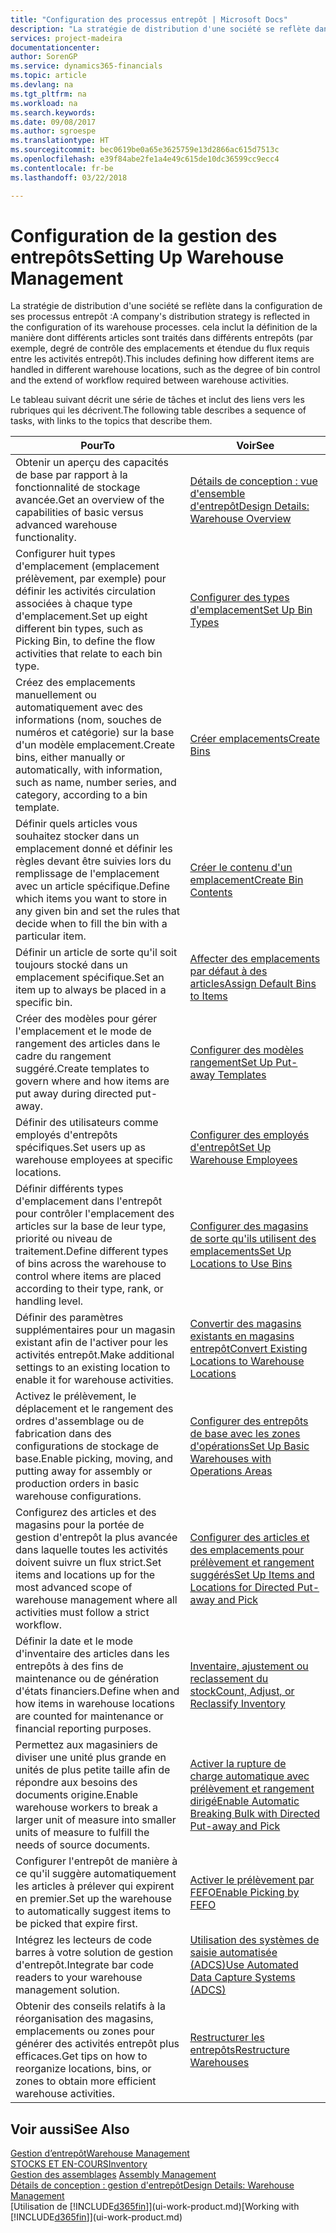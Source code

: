 ```yaml
---
title: "Configuration des processus entrepôt | Microsoft Docs"
description: "La stratégie de distribution d'une société se reflète dans la configuration de ses processus entrepôt : cela inclut la définition de la manière dont différents articles sont traités dans différents entrepôts (par exemple, degré de contrôle des emplacements et étendue du flux requis entre les activités entrepôt)."
services: project-madeira
documentationcenter: 
author: SorenGP
ms.service: dynamics365-financials
ms.topic: article
ms.devlang: na
ms.tgt_pltfrm: na
ms.workload: na
ms.search.keywords: 
ms.date: 09/08/2017
ms.author: sgroespe
ms.translationtype: HT
ms.sourcegitcommit: bec0619be0a65e3625759e13d2866ac615d7513c
ms.openlocfilehash: e39f84abe2fe1a4e49c615de10dc36599cc9ecc4
ms.contentlocale: fr-be
ms.lasthandoff: 03/22/2018

---
```

# <a name="setting-up-warehouse-management"></a><span data-ttu-id="09cb3-104">Configuration de la gestion des entrepôts</span><span class="sxs-lookup"><span data-stu-id="09cb3-104">Setting Up Warehouse Management</span></span>
<span data-ttu-id="09cb3-105">La stratégie de distribution d'une société se reflète dans la configuration de ses processus entrepôt :</span><span class="sxs-lookup"><span data-stu-id="09cb3-105">A company's distribution strategy is reflected in the configuration of its warehouse processes.</span></span> <span data-ttu-id="09cb3-106">cela inclut la définition de la manière dont différents articles sont traités dans différents entrepôts (par exemple, degré de contrôle des emplacements et étendue du flux requis entre les activités entrepôt).</span><span class="sxs-lookup"><span data-stu-id="09cb3-106">This includes defining how different items are handled in different warehouse locations, such as the degree of bin control and the extend of workflow required between warehouse activities.</span></span>  

 <span data-ttu-id="09cb3-107">Le tableau suivant décrit une série de tâches et inclut des liens vers les rubriques qui les décrivent.</span><span class="sxs-lookup"><span data-stu-id="09cb3-107">The following table describes a sequence of tasks, with links to the topics that describe them.</span></span>   

|<span data-ttu-id="09cb3-108">**Pour**</span><span class="sxs-lookup"><span data-stu-id="09cb3-108">**To**</span></span>|<span data-ttu-id="09cb3-109">**Voir**</span><span class="sxs-lookup"><span data-stu-id="09cb3-109">**See**</span></span>|  
|------------|-------------|  
|<span data-ttu-id="09cb3-110">Obtenir un aperçu des capacités de base par rapport à la fonctionnalité de stockage avancée.</span><span class="sxs-lookup"><span data-stu-id="09cb3-110">Get an overview of the capabilities of basic versus advanced warehouse functionality.</span></span>|[<span data-ttu-id="09cb3-111">Détails de conception : vue d'ensemble d'entrepôt</span><span class="sxs-lookup"><span data-stu-id="09cb3-111">Design Details: Warehouse Overview</span></span>](design-details-warehouse-overview.md)|  
|<span data-ttu-id="09cb3-112">Configurer huit types d'emplacement (emplacement prélèvement, par exemple) pour définir les activités circulation associées à chaque type d'emplacement.</span><span class="sxs-lookup"><span data-stu-id="09cb3-112">Set up eight different bin types, such as Picking Bin, to define the flow activities that relate to each bin type.</span></span>|[<span data-ttu-id="09cb3-113">Configurer des types d'emplacement</span><span class="sxs-lookup"><span data-stu-id="09cb3-113">Set Up Bin Types</span></span>](warehouse-how-to-set-up-bin-types.md)|  
|<span data-ttu-id="09cb3-114">Créez des emplacements manuellement ou automatiquement avec des informations (nom, souches de numéros et catégorie) sur la base d'un modèle emplacement.</span><span class="sxs-lookup"><span data-stu-id="09cb3-114">Create bins, either manually or automatically, with information, such as name, number series, and category, according to a bin template.</span></span>|[<span data-ttu-id="09cb3-115">Créer emplacements</span><span class="sxs-lookup"><span data-stu-id="09cb3-115">Create Bins</span></span>](warehouse-how-to-create-individual-bins.md)|  
|<span data-ttu-id="09cb3-116">Définir quels articles vous souhaitez stocker dans un emplacement donné et définir les règles devant être suivies lors du remplissage de l'emplacement avec un article spécifique.</span><span class="sxs-lookup"><span data-stu-id="09cb3-116">Define which items you want to store in any given bin and set the rules that decide when to fill the bin with a particular item.</span></span>|[<span data-ttu-id="09cb3-117">Créer le contenu d'un emplacement</span><span class="sxs-lookup"><span data-stu-id="09cb3-117">Create Bin Contents</span></span>](warehouse-how-to-set-up-bin-contents.md)|  
|<span data-ttu-id="09cb3-118">Définir un article de sorte qu'il soit toujours stocké dans un emplacement spécifique.</span><span class="sxs-lookup"><span data-stu-id="09cb3-118">Set an item up to always be placed in a specific bin.</span></span>|[<span data-ttu-id="09cb3-119">Affecter des emplacements par défaut à des articles</span><span class="sxs-lookup"><span data-stu-id="09cb3-119">Assign Default Bins to Items</span></span>](warehouse-how-to-assign-default-bins-to-items.md)|
|<span data-ttu-id="09cb3-120">Créer des modèles pour gérer l'emplacement et le mode de rangement des articles dans le cadre du rangement suggéré.</span><span class="sxs-lookup"><span data-stu-id="09cb3-120">Create templates to govern where and how items are put away during directed put-away.</span></span>|[<span data-ttu-id="09cb3-121">Configurer des modèles rangement</span><span class="sxs-lookup"><span data-stu-id="09cb3-121">Set Up Put-away Templates</span></span>](warehouse-how-to-set-up-put-away-templates.md)|
|<span data-ttu-id="09cb3-122">Définir des utilisateurs comme employés d'entrepôts spécifiques.</span><span class="sxs-lookup"><span data-stu-id="09cb3-122">Set users up as warehouse employees at specific locations.</span></span>|[<span data-ttu-id="09cb3-123">Configurer des employés d'entrepôt</span><span class="sxs-lookup"><span data-stu-id="09cb3-123">Set Up Warehouse Employees</span></span>](warehouse-how-to-set-up-warehouse-employees.md)|
|<span data-ttu-id="09cb3-124">Définir différents types d'emplacement dans l'entrepôt pour contrôler l'emplacement des articles sur la base de leur type, priorité ou niveau de traitement.</span><span class="sxs-lookup"><span data-stu-id="09cb3-124">Define different types of bins across the warehouse to control where items are placed according to their type, rank, or handling level.</span></span>|[<span data-ttu-id="09cb3-125">Configurer des magasins de sorte qu'ils utilisent des emplacements</span><span class="sxs-lookup"><span data-stu-id="09cb3-125">Set Up Locations to Use Bins</span></span>](warehouse-how-to-set-up-locations-to-use-bins.md)|
|<span data-ttu-id="09cb3-126">Définir des paramètres supplémentaires pour un magasin existant afin de l'activer pour les activités entrepôt.</span><span class="sxs-lookup"><span data-stu-id="09cb3-126">Make additional settings to an existing location to enable it for warehouse activities.</span></span>|[<span data-ttu-id="09cb3-127">Convertir des magasins existants en magasins entrepôt</span><span class="sxs-lookup"><span data-stu-id="09cb3-127">Convert Existing Locations to Warehouse Locations</span></span>](warehouse-how-to-convert-existing-locations-to-warehouse-locations.md)|
|<span data-ttu-id="09cb3-128">Activez le prélèvement, le déplacement et le rangement des ordres d'assemblage ou de fabrication dans des configurations de stockage de base.</span><span class="sxs-lookup"><span data-stu-id="09cb3-128">Enable picking, moving, and putting away for assembly or production orders in basic warehouse configurations.</span></span>|[<span data-ttu-id="09cb3-129">Configurer des entrepôts de base avec les zones d'opérations</span><span class="sxs-lookup"><span data-stu-id="09cb3-129">Set Up Basic Warehouses with Operations Areas</span></span>](warehouse-how-to-set-up-basic-warehouses-with-operations-areas.md)|  
|<span data-ttu-id="09cb3-130">Configurez des articles et des magasins pour la portée de gestion d'entrepôt la plus avancée dans laquelle toutes les activités doivent suivre un flux strict.</span><span class="sxs-lookup"><span data-stu-id="09cb3-130">Set items and locations up for the most advanced scope of warehouse management where all activities must follow a strict workflow.</span></span>|[<span data-ttu-id="09cb3-131">Configurer des articles et des emplacements pour prélèvement et rangement suggérés</span><span class="sxs-lookup"><span data-stu-id="09cb3-131">Set Up Items and Locations for Directed Put-away and Pick</span></span>](warehouse-how-to-set-up-items-for-directed-put-away-and-pick.md)|  
|<span data-ttu-id="09cb3-132">Définir la date et le mode d'inventaire des articles dans les entrepôts à des fins de maintenance ou de génération d'états financiers.</span><span class="sxs-lookup"><span data-stu-id="09cb3-132">Define when and how items in warehouse locations are counted for maintenance or financial reporting purposes.</span></span>|[<span data-ttu-id="09cb3-133">Inventaire, ajustement ou reclassement du stock</span><span class="sxs-lookup"><span data-stu-id="09cb3-133">Count, Adjust, or Reclassify Inventory</span></span>](inventory-how-count-adjust-reclassify.md)|
|<span data-ttu-id="09cb3-134">Permettez aux magasiniers de diviser une unité plus grande en unités de plus petite taille afin de répondre aux besoins des documents origine.</span><span class="sxs-lookup"><span data-stu-id="09cb3-134">Enable warehouse workers to break a larger unit of measure into smaller units of measure to fulfill the needs of source documents.</span></span>|[<span data-ttu-id="09cb3-135">Activer la rupture de charge automatique avec prélèvement et rangement dirigé</span><span class="sxs-lookup"><span data-stu-id="09cb3-135">Enable Automatic Breaking Bulk with Directed Put-away and Pick</span></span>](warehouse-enable-automatic-breaking-bulk-with-directed-put-away-and-pick.md)|  
|<span data-ttu-id="09cb3-136">Configurer l'entrepôt de manière à ce qu'il suggère automatiquement les articles à prélever qui expirent en premier.</span><span class="sxs-lookup"><span data-stu-id="09cb3-136">Set up the warehouse to automatically suggest items to be picked that expire first.</span></span>|[<span data-ttu-id="09cb3-137">Activer le prélèvement par FEFO</span><span class="sxs-lookup"><span data-stu-id="09cb3-137">Enable Picking by FEFO</span></span>](warehouse-picking-by-fefo.md)|
|<span data-ttu-id="09cb3-138">Intégrez les lecteurs de code barres à votre solution de gestion d'entrepôt.</span><span class="sxs-lookup"><span data-stu-id="09cb3-138">Integrate bar code readers to your warehouse management solution.</span></span>|[<span data-ttu-id="09cb3-139">Utilisation des systèmes de saisie automatisée (ADCS)</span><span class="sxs-lookup"><span data-stu-id="09cb3-139">Use Automated Data Capture Systems (ADCS)</span></span>](warehouse-use-automated-data-capture-systems-adcs.md)|  
|<span data-ttu-id="09cb3-140">Obtenir des conseils relatifs à la réorganisation des magasins, emplacements ou zones pour générer des activités entrepôt plus efficaces.</span><span class="sxs-lookup"><span data-stu-id="09cb3-140">Get tips on how to reorganize locations, bins, or zones to obtain more efficient warehouse activities.</span></span>|[<span data-ttu-id="09cb3-141">Restructurer les entrepôts</span><span class="sxs-lookup"><span data-stu-id="09cb3-141">Restructure Warehouses</span></span>](warehouse-how-to-restructure-warehouses.md)|  

## <a name="see-also"></a><span data-ttu-id="09cb3-142">Voir aussi</span><span class="sxs-lookup"><span data-stu-id="09cb3-142">See Also</span></span>  
[<span data-ttu-id="09cb3-143">Gestion d’entrepôt</span><span class="sxs-lookup"><span data-stu-id="09cb3-143">Warehouse Management</span></span>](warehouse-manage-warehouse.md)  
[<span data-ttu-id="09cb3-144">STOCKS ET EN-COURS</span><span class="sxs-lookup"><span data-stu-id="09cb3-144">Inventory</span></span>](inventory-manage-inventory.md)  
<span data-ttu-id="09cb3-145">[Gestion des assemblages](assembly-assemble-items.md)  </span><span class="sxs-lookup"><span data-stu-id="09cb3-145">[Assembly Management](assembly-assemble-items.md)  </span></span>  
[<span data-ttu-id="09cb3-146">Détails de conception : gestion d'entrepôt</span><span class="sxs-lookup"><span data-stu-id="09cb3-146">Design Details: Warehouse Management</span></span>](design-details-warehouse-management.md)  
<span data-ttu-id="09cb3-147">[Utilisation de [!INCLUDE[d365fin](includes/d365fin_md.md)]](ui-work-product.md)</span><span class="sxs-lookup"><span data-stu-id="09cb3-147">[Working with [!INCLUDE[d365fin](includes/d365fin_md.md)]](ui-work-product.md)</span></span>

